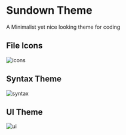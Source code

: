 # Sundown Theme

A Minimalist yet nice looking theme for coding

## File Icons

![icons](https://raw.githubusercontent.com/willyelm/vscode-sundown/master/images/icons.png)

## Syntax Theme

![syntax](https://raw.githubusercontent.com/willyelm/vscode-sundown/master/images/syntax.png)

## UI Theme

![ui](https://raw.githubusercontent.com/willyelm/vscode-sundown/master/images/ui.png)
